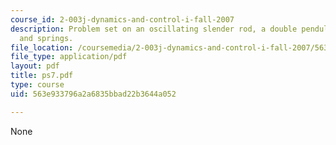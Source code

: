 ```yaml
---
course_id: 2-003j-dynamics-and-control-i-fall-2007
description: Problem set on an oscillating slender rod, a double pendulum, and carts
  and springs.
file_location: /coursemedia/2-003j-dynamics-and-control-i-fall-2007/563e933796a2a6835bbad22b3644a052_ps7.pdf
file_type: application/pdf
layout: pdf
title: ps7.pdf
type: course
uid: 563e933796a2a6835bbad22b3644a052

---
```

None